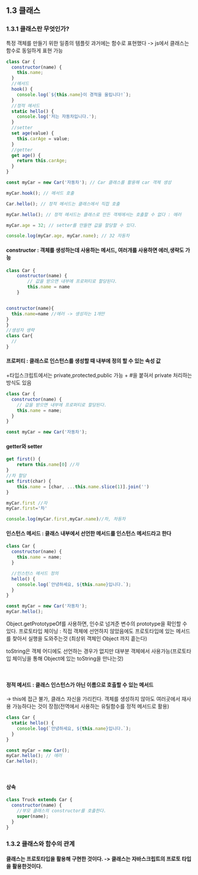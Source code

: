 ## 1.3 클래스

### 1.3.1 클래스란 무엇인가?

특정 객체를 만들기 위한 일종의 템플릿
과거에는 함수로 표현했다 -> js에서 클래스는 함수로 동일하게 표현 가능

```js
class Car {
  constructor(name) {
    this.name;
  }
  //메서드
  hook() {
    console.log(`${this.name}이 경적을 울립니다!`);
  }
  //정적 메서드
  static hello() {
    console.log('저는 자동차입니다.');
  }
  //setter
  set age(value) {
    this.carAge = value;
  }
  //getter
  get age() {
    return this.carAge;
  }
}

const myCar = new Car('자동차'); // Car 클래스를 활용해 car 객체 생성

myCar.hook(); // 메서드 호출

Car.hello(); // 정적 메서드는 클래스에서 직접 호출

myCar.hello(); // 정적 메서드는 클래스로 만든 객체에서는 호출할 수 없다 : 에러

myCar.age = 32; // setter를 만들면 값을 할당할 수 있다.

console.log(myCar.age, myCar.name); // 32 자동차
```

#### constructor : 객체를 생성하는데 사용하는 메서드, 여러개를 사용하면 에러,생략도 가능

```js
class Car {
	constructor(name) {
		// 값을 받으면 내부에 프로퍼티로 할당된다.
		this.name = name
	}


constructor(name){
  this.name=name //에러 -> 생성자는 1개만
}
}
//생성자 생략
class Car{
  //
}
```

#### 프로퍼티 : 클래스로 인스턴스를 생성할 때 내부에 정의 할 수 있는 속성 값

+타입스크립트에서는 private,protected,public 가능 + #을 붙혀서 private 처리하는 방식도 있음

```js
class Car {
  constructor(name) {
    // 값을 받으면 내부에 프로퍼티로 할당된다.
    this.name = name;
  }
}

const myCar = new Car('자동차');
```

#### getter와 setter

```js
get first() {
	return this.name[0] //자
}
//차 할당
set first(char) {
	this.name = [char, ...this.name.slice(1)].join('')
}

myCar.first //자
myCar.first='차'

console.log(myCar.first,myCar.name)//차, 차동차
```

#### 인스턴스 메서드 : 클래스 내부에서 선언한 메서드를 인스턴스 메서드라고 한다

```js
class Car {
  constructor(name) {
    this.name = name;
  }

  //인스턴스 메서드 정의
  hello() {
    console.log(`안녕하세요, ${this.name}입니다.`);
  }
}

const myCar = new Car('자동차');
myCar.hello();
```

Object.getPrototypeOf를 사용하면, 인수로 넘겨준 변수의 prototype을 확인할 수 있다.
프로토타입 체이닝 : 직접 객체에 선언하지 않았음에도 프로토타입에 있는 메서드를 찾아서 실행을 도와주는것 (최상위 객체인 Object 까지 흩는다)

toString은 객체 어디에도 선언하는 경우가 없지만 대부분 객체에서 사용가능(프로토타입 체이닝을 통해 Object에 있는 toString을 만나는것)

<br/>

#### 정적 메서드 : 클래스 인스턴스가 아닌 이름으로 호출할 수 있는 메서드

-> this에 접근 불가, 클래스 자신을 가리킨다.
객체를 생성하지 않아도 여러곳에서 재사용 가능하다는 것이 장점(전역에서 사용하는 유틸함수를 정적 메서드로 활용)

```js
class Car {
  static hello() {
    console.log(`안녕하세요, ${this.name}입니다.`);
  }
}

const myCar = new Car();
myCar.hello(); // 에러
Car.hello();
```

<br/>

#### 상속

```js
class Truck extends Car {
  constructor(name) {
    //부모 클래스의 constructor를 호출한다.
    super(name);
  }
}
```

### 1.3.2 클래스와 함수의 관계

#### 클래스는 프로토타입을 활용해 구현한 것이다. -> 클래스는 자바스크립트의 프로토 타입을 활용한것이다.
